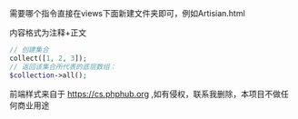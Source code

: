 需要哪个指令直接在views下面新建文件夹即可，例如Artisian.html

内容格式为注释+正文

```php
// 创建集合
collect([1, 2, 3]);
// 返回该集合所代表的底层数组：
$collection->all();
```

前端样式来自于 https://cs.phphub.org  ,如有侵权，联系我删除，本项目不做任何商业用途